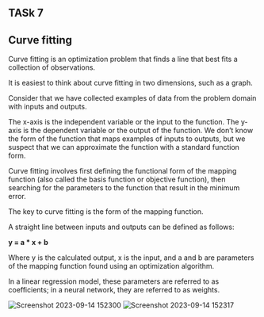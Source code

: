 
## TASk 7
## Curve fitting

Curve fitting is an optimization problem that finds a line that best fits a collection of observations.

It is easiest to think about curve fitting in two dimensions, such as a graph.

Consider that we have collected examples of data from the problem domain with inputs and outputs.

The x-axis is the independent variable or the input to the function. The y-axis is the dependent variable or the output of the function. We don’t know the form of the function that maps examples of inputs to outputs, but we suspect that we can approximate the function with a standard function form.

Curve fitting involves first defining the functional form of the mapping function (also called the basis function or objective function), then searching for the parameters to the function that result in the minimum error.

The key to curve fitting is the form of the mapping function.

A straight line between inputs and outputs can be defined as follows:

**y = a * x + b**

Where y is the calculated output, x is the input, and a and b are parameters of the mapping function found using an optimization algorithm.

In a linear regression model, these parameters are referred to as coefficients; in a neural network, they are referred to as weights.

![Screenshot 2023-09-14 152300](https://github.com/vidhathri30/L1Report/assets/101579638/e0e457b0-ad22-4bf9-a4d1-7aea46c9bf56)
![Screenshot 2023-09-14 152317](https://github.com/vidhathri30/L1Report/assets/101579638/1444788b-e36e-4d5b-a63f-b220300df623)

